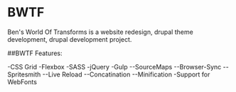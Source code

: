 # BWTF
Ben's World Of Transforms is a website redesign, drupal theme development, drupal development project.

##BWTF Features:

-CSS Grid
-Flexbox
-SASS
-jQuery
-Gulp
--SourceMaps
--Browser-Sync
--Spritesmith
--Live Reload
--Concatination
--Minification
-Support for WebFonts
